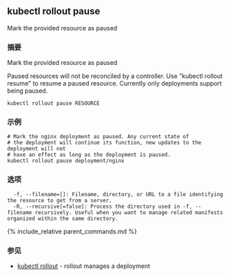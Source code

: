 ---
---

## kubectl rollout pause

Mark the provided resource as paused

### 摘要


Mark the provided resource as paused

Paused resources will not be reconciled by a controller.
Use \"kubectl rollout resume\" to resume a paused resource.
Currently only deployments support being paused.

```
kubectl rollout pause RESOURCE
```

### 示例

```
# Mark the nginx deployment as paused. Any current state of
# the deployment will continue its function, new updates to the deployment will not
# have an effect as long as the deployment is paused.
kubectl rollout pause deployment/nginx
```

### 选项

```
  -f, --filename=[]: Filename, directory, or URL to a file identifying the resource to get from a server.
  -R, --recursive[=false]: Process the directory used in -f, --filename recursively. Useful when you want to manage related manifests organized within the same directory.
```

{% include_relative parent_commands.md %}

### 参见

* [kubectl rollout](kubectl_rollout.md)	 - rollout manages a deployment
